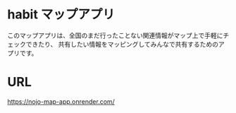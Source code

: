 # habit マップアプリ

このマップアプリは、全国のまだ行ったことない関連情報がマップ上で手軽にチェックできたり、 共有したい情報をマッピングしてみんなで共有するためのアプリです。

# URL
https://nojo-map-app.onrender.com/
